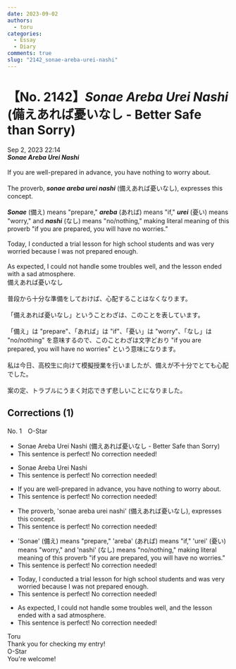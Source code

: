 ```yaml
---
date: 2023-09-02
authors:
  - toru
categories:
  - Essay
  - Diary
comments: true
slug: "2142_sonae-areba-urei-nashi"
---
```


# 【No. 2142】<strong><em>Sonae Areba Urei Nashi</em></strong> (備えあれば憂いなし - Better Safe than Sorry)
<div class="date">Sep 2, 2023 22:14</div>
<div id="post"><div id="body_show_ori">
<strong><em>Sonae Areba Urei Nashi</em></strong><br/><br/>If you are well-prepared in advance, you have nothing to worry about.<br/><br/>The proverb, <strong><em>sonae areba urei nashi</em></strong> (備えあれば憂いなし), expresses this concept.<br/><br/><strong><em>Sonae</em></strong> (備え) means "prepare," <strong><em>areba</em></strong> (あれば) means "if," <strong><em>urei</em></strong> (憂い) means "worry," and <strong><em>nashi</em></strong> (なし) means "no/nothing," making literal meaning of this proverb "if you are prepared, you will have no worries."<br/><br/>Today, I conducted a trial lesson for high school students and was very worried because I was not prepared enough.<br/><br/>As expected, I could not handle some troubles well, and the lesson ended with a sad atmosphere.
</div></div>

<!-- more -->

<div id="post_ja"><div id="body_show_mo">
備えあれば憂いなし<br/><br/>普段から十分な準備をしておけば、心配することはなくなります。<br/><br/>「備えあれば憂いなし」ということわざは、このことを表しています。<br/><br/>「備え」は "prepare"、「あれば」は "if"、「憂い」は "worry"、「なし」は "no/nothing" を意味するので、このことわざは文字どおり "if you are prepared, you will have no worries" という意味になります。<br/><br/>私は今日、高校生に向けて模擬授業を行いましたが、備えが不十分でとても心配でした。<br/><br/>案の定、トラブルにうまく対応できず悲しいことになりました。
</div></div>

## Corrections (1)
<div id="block"><div class="first_name"> No. 1　<span class="just_name">O-Star</span></div><div id="block2">
<ul class="correction_field">
<li class="incorrect">Sonae Areba Urei Nashi (備えあれば憂いなし - Better Safe than Sorry)</li>
<li class="corrected perfect">This sentence is perfect! No correction needed!</li>
</ul>
<ul class="correction_field">
<li class="incorrect">Sonae Areba Urei Nashi</li>
<li class="corrected perfect">This sentence is perfect! No correction needed!</li>
</ul>
<ul class="correction_field">
<li class="incorrect">If you are well-prepared in advance, you have nothing to worry about.</li>
<li class="corrected perfect">This sentence is perfect! No correction needed!</li>
</ul>
<ul class="correction_field">
<li class="incorrect">The proverb, 'sonae areba urei nashi' (備えあれば憂いなし), expresses this concept.</li>
<li class="corrected perfect">This sentence is perfect! No correction needed!</li>
</ul>
<ul class="correction_field">
<li class="incorrect">'Sonae' (備え) means "prepare," 'areba' (あれば) means "if," 'urei' (憂い) means "worry," and 'nashi' (なし) means "no/nothing," making literal meaning of this proverb "if you are prepared, you will have no worries."</li>
<li class="corrected perfect">This sentence is perfect! No correction needed!</li>
</ul>
<ul class="correction_field">
<li class="incorrect">Today, I conducted a trial lesson for high school students and was very worried because I was not prepared enough.</li>
<li class="corrected perfect">This sentence is perfect! No correction needed!</li>
</ul>
<ul class="correction_field">
<li class="incorrect">As expected, I could not handle some troubles well, and the lesson ended with a sad atmosphere.</li>
<li class="corrected perfect">This sentence is perfect! No correction needed!</li>
</ul>
</div><div class="name"><span class="just_name">Toru</span><br>
Thank you for checking my entry!
</div>
<div class="name"><span class="just_name">O-Star</span><br>
You're welcome!
</div>
</div>
